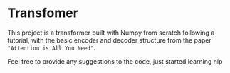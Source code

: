 # Transfomer

This project is a transformer built with Numpy from scratch following a tutorial, with the basic encoder and decoder structure from the paper `"Attention is All You Need"`.

Feel free to provide any suggestions to the code, just started learning nlp
